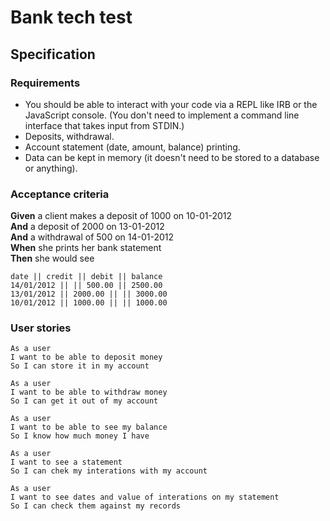 # Bank tech test

## Specification

### Requirements

* You should be able to interact with your code via a REPL like IRB or the JavaScript console.  (You don't need to implement a command line interface that takes input from STDIN.)
* Deposits, withdrawal.
* Account statement (date, amount, balance) printing.
* Data can be kept in memory (it doesn't need to be stored to a database or anything).

### Acceptance criteria

**Given** a client makes a deposit of 1000 on 10-01-2012  
**And** a deposit of 2000 on 13-01-2012  
**And** a withdrawal of 500 on 14-01-2012  
**When** she prints her bank statement  
**Then** she would see

```
date || credit || debit || balance
14/01/2012 || || 500.00 || 2500.00
13/01/2012 || 2000.00 || || 3000.00
10/01/2012 || 1000.00 || || 1000.00
```
### User stories
```
As a user 
I want to be able to deposit money
So I can store it in my account
```
```
As a user
I want to be able to withdraw money
So I can get it out of my account
```
```
As a user 
I want to be able to see my balance
So I know how much money I have
```
```
As a user 
I want to see a statement 
So I can chek my interations with my account
```
```
As a user
I want to see dates and value of interations on my statement
So I can check them against my records
```